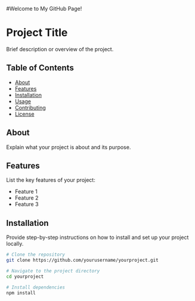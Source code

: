 #Welcome to My GitHub Page!
# Project Title

Brief description or overview of the project.

## Table of Contents

- [About](#about)
- [Features](#features)
- [Installation](#installation)
- [Usage](#usage)
- [Contributing](#contributing)
- [License](#license)

## About

Explain what your project is about and its purpose.

## Features

List the key features of your project:

- Feature 1
- Feature 2
- Feature 3

## Installation

Provide step-by-step instructions on how to install and set up your project locally.

```bash
# Clone the repository
git clone https://github.com/yourusername/yourproject.git

# Navigate to the project directory
cd yourproject

# Install dependencies
npm install
